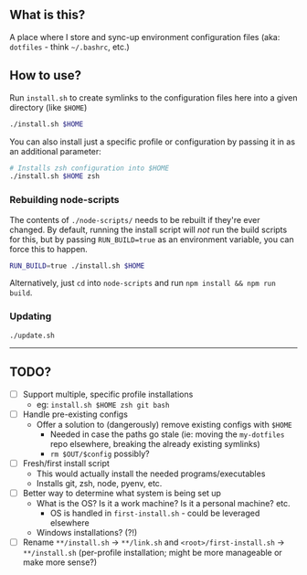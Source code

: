 ## What is this?

A place where I store and sync-up environment configuration files (aka: `dotfiles` - think `~/.bashrc`, etc.)

## How to use?

Run `install.sh` to create symlinks to the configuration files here into a given directory (like `$HOME`)

```sh
./install.sh $HOME
```

You can also install just a specific profile or configuration by passing it in as an additional parameter:

```sh
# Installs zsh configuration into $HOME
./install.sh $HOME zsh
```

### Rebuilding node-scripts

The contents of `./node-scripts/` needs to be rebuilt if they're ever changed. By default, running the install script will _not_ run the build scripts for this, but by passing `RUN_BUILD=true` as an environment variable, you can force this to happen.

```sh
RUN_BUILD=true ./install.sh $HOME
```

Alternatively, just `cd` into `node-scripts` and run `npm install && npm run build`.

### Updating

```
./update.sh
```

---

## TODO?

- [ ] Support multiple, specific profile installations
	- eg: `install.sh $HOME zsh git bash`
- [ ] Handle pre-existing configs
	- Offer a solution to (dangerously) remove existing configs with `$HOME`
		- Needed in case the paths go stale (ie: moving the `my-dotfiles` repo elsewhere, breaking the already existing symlinks)
		- `rm $OUT/$config` possibly?
- [ ] Fresh/first install script
	- This would actually install the needed programs/executables
	- Installs git, zsh, node, pyenv, etc.
- [ ] Better way to determine what system is being set up
	- What is the OS? Is it a work machine? Is it a personal machine? etc.
		- OS is handled in `first-install.sh` - could be leveraged elsewhere
	- Windows installations? (?!)
- [ ] Rename `**/install.sh` -> `**/link.sh` and `<root>/first-install.sh` -> `**/install.sh` (per-profile installation; might be more manageable or make more sense?)